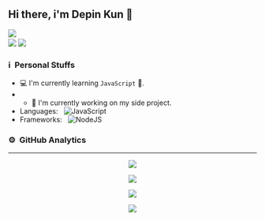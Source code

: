 
## Hi there, i'm Depin Kun 👋

<a href="https://github.com/DEPINxMEQ"><img src="https://cardivo.vercel.app/api?name=Depin Kun&description=Hi, i'm Depin Kun and i'm just a newbie programmer nice to meet you all 🤗&image=https://telegra.ph/file/09d23565eb7e9979c8a62.jpg&usqp=CAU&backgroundColor=%23ecf0f1&Youtube=DEGES BOTZ&github=DEPINxMEQ&pattern=leaf&colorPattern=%23eaeaea" /><a> <br />
[<img src="https://img.shields.io/badge/whatsapp-%808080.svg?&style=for-the-badge&logo=whatsapp&logoColor=white">](https://wa.me/628871746203)
[<img src="https://img.shields.io/badge/instagram-%23E4405F.svg?&style=for-the-badge&logo=instagram&logoColor=white">](https://www.instagram.com/it4chifxx/)

### ℹ &nbsp;Personal Stuffs
- 💻 I'm currently learning `JavaScript` 🚀.
- - 🔭 I'm currently working on my side project.
- Languages: &nbsp;
  ![JavaScript](https://img.shields.io/badge/JavaScript-323330?style=for-the-badge&logo=javascript&logoColor=F7DF1E)
- Frameworks: &nbsp;
  ![NodeJS](https://img.shields.io/badge/Node.js-43853D?style=for-the-badge&logo=node.js&logoColor=white)

### ⚙ &nbsp;GitHub Analytics

---

<p align="center">
  <a href="https://github.com/DEPINxMEQ"><img src="https://github-readme-stats.vercel.app/api?username=DEPINxMEQ&theme=tokyonight&show_icons=true" /></a>
  </p>
<p align="center">
  <a href="https://github.com/DEPINxMEQ"><img src="https://github-readme-streak-stats.herokuapp.com?user=DEPINxMEQ&theme=tokyonight&hide_border=false&properties=background&border=%239611C5FF" /><a>
  </p>
<p align="center">
  <a href="https://github.com/DEPINxMEQ"><img src="https://github-readme-stats.vercel.app/api/top-langs?username=DEPINxMEQ&theme=tokyonight&layout=compact" /></a>
  </p>
<p align="center">
  <a href="https://github.com/DEPINxMEQ"><img src="https://github-profile-trophy.vercel.app/?username=DEPINxMEQ&theme=radical&margin-w=20&no-bg=true&no-frame=false" /><a>
  </p>
  
